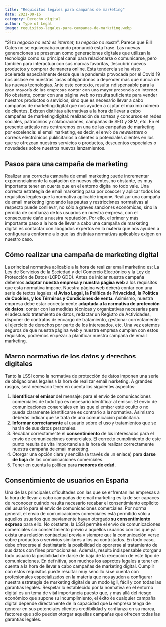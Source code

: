 ```yaml
---
title: "Requisitos legales para campañas de marketing"
date: 2021-09-16
category: Derecho digital
author: Type of Legal
image: requisitos-legales-para-campanas-de-marketing.webp
---
```


“_Si tu negocio no está en internet, tu negocio no existe_”. Parece que Bill Gates no se equivocaba cuando pronunció esta frase. Las nuevas generaciones se presentan como generaciones digitales que utilizan la tecnología como su principal canal para relacionarse o comunicarse, pero también para interactuar con sus marcas favoritas, descubrir nuevos productos y comprar de manera online. Esta tendencia se ha visto acelerada especialmente desde que la pandemia provocada por el Covid 19 nos aislase en nuestras casas obligándonos a depender más que nunca de las nuevas tecnologías. Ante este contexto, resulta indispensable para la gran mayoría de las empresas contar con una mayor presencia en internet. No obstante, contar con una página web no resulta suficiente para vender nuestros productos o servicios, sino que es necesario llevar a cabo campañas de marketing digital que nos ayuden a captar el máximo número de clientes. Existen distintas alternativas a la hora de llevar a cabo campañas de marketing digital: realización de sorteos y concursos en redes sociales, patrocinios y colaboraciones, campañas de SEO y SEM, etc. En el presente artículo nos centraremos en una de las campañas de marketing por excelencia: el email marketing, es decir, el envío de _newsletters_ o correos electrónicos publicitarios a clientes o potenciales clientes en los que se ofrezcan nuestros servicios o productos, descuentos especiales o novedades sobre nuestros nuevos lanzamientos.

**Pasos para una campaña de marketing**
---------------------------------------

Realizar una correcta campaña de email marketing puede incrementar exponencialmente la captación de nuevos clientes, no obstante, es muy importante tener en cuenta que en el entorno digital no todo vale. Una correcta estrategia de email marketing pasa por conocer y aplicar todos los requisitos legales que la normativa aplicable impone. Realizar una campaña de email marketing ignorando las pautas y restricciones normativas al respecto puede conllevar, no sólo a graves sanciones económicas, sino la pérdida de confianza de los usuarios en nuestra empresa, con el consecuente daño a nuestra reputación. Por ello, el primer y más importante paso a la hora de llevar a cabo una campaña de marketing digital es contactar con abogados expertos en la materia que nos ayuden a configurarla conforme a lo que las distintas normativas aplicables exigen en nuestro caso.

**Cómo realizar una campaña de marketing digital**
--------------------------------------------------

La principal normativa aplicable a la hora de realizar email marketing es: La Ley de Servicios de la Sociedad y del Comercio Electrónico y la Ley de Protección de Datos (LOPD GDD). Antes de iniciar nuestra campaña debemos **adaptar nuestra empresa y nuestra página web** a los requisitos que esta normativa impone. Nuestra página web deberá contar con una serie de textos legales: e**l Aviso Legal, la Política de Privacidad, la Política de Cookies, y los Términos y Condiciones de venta.** Asimismo, nuestra empresa debe estar correctamente a**daptada a la normativa de protección de datos**: contar con las medidas técnicas y organizativas necesarias para el adecuado tratamiento de datos, redactar un Registro de Actividades, disponer de contratos de encargo de tratamiento, gestionar correctamente el ejercicio de derechos por parte de los interesados, etc. Una vez estemos seguros de que nuestra página web y nuestra empresa cumplen con estos requisitos, podremos empezar a planificar nuestra campaña de email marketing.

Marco normativo de los datos y derechos digitales
-------------------------------------------------

Tanto la LSSI como la normativa de protección de datos imponen una serie de obligaciones legales a la hora de realizar email marketing. A grandes rasgos, será necesario tener en cuenta los siguientes aspectos:

1.  **Identificar el emisor** del mensaje: para el envío de comunicaciones comerciales de todo tipo es necesario identificar al emisor. El envío de comunicaciones comerciales en las que el emisor esté oculto o no pueda claramente identificarse es contrario a la normativa. Asimismo deberás indicar que se trata de una comunicación publicitaria.
2.  **Informar correctamente** al usuario sobre el uso y tratamientos que se harán de sus datos personales.
3.  Recabar correctamente el **consentimiento** de los interesados para el envío de comunicaciones comerciales. El correcto cumplimiento de este punto resulta de vital importancia a la hora de realizar correctamente nuestra campaña de email marketing.
4.  Otorgar una opción clara y sencilla (a través de un enlace) para **darse de baja** de las comunicaciones comerciales.
5.  Tener en cuenta la política para **menores de edad**.

Consentimiento de usuarios en España
------------------------------------

Una de las principales dificultades con las que se enfrentan las empresas a la hora de llevar a cabo campañas de email marketing es la de ser capaces de reconocer cuándo resulta necesario recabar el consentimiento explícito del usuario para el envío de comunicaciones comerciales. Por norma general, el envío de comunicaciones comerciales está permitido sólo a aquellos usuarios que previamente hayan otorgado **su consentimiento expreso** para ello. No obstante, la LSSI permite el envío de comunicaciones comerciales sin consentimiento previo a aquellos usuarios con los que ya exista una relación contractual previa y siempre que la comunicación verse sobre productos o servicios similares a los ya contratados. En todo caso, debe ofrecerse al destinatario la posibilidad de oponerse al tratamiento de sus datos con fines promocionales. Además, resulta indispensable otorgar a todo usuario la posibilidad de darse de baja de la recepción de este tipo de comunicaciones. En definitiva, son muchos los aspectos legales a tener en cuenta a la hora de llevar a cabo campañas de marketing digital. Cumplir con estos requisitos puede resultar muy sencillo si se cuenta con profesionales especializados en la materia que nos ayuden a configurar nuestra estrategia de marketing digital de un modo ágil, fácil y con todas las garantías legales. Respetar lo establecido por la normativa en el entorno digital es un tema de vital importancia puesto que, y más allá del riesgo económico que supone su incumplimiento, el éxito de cualquier campaña digital depende directamente de la capacidad que la empresa tenga de generar en sus potenciales clientes credibilidad y confianza en su marca, factores que sólo pueden otorgar aquellas campañas que ofrecen todas las garantías legales.
